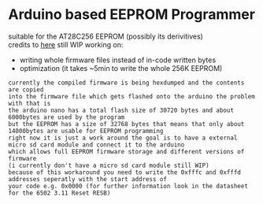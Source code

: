 # Arduino based EEPROM Programmer
suitable for the AT28C256 EEPROM (possibly its derivitives)  
credits to [here](https://github.com/beneater/eeprom-programmer)
still WIP working on:  
- writing whole firmware files instead of in-code written bytes
- optimization (it takes ~5min to write the whole 256K EEPROM)  

  
```
currently the compiled firmware is being hexdumped and the contents are copied 
into the firmware file which gets flashed onto the arduino the problem with that is 
the arduino nano has a total flash size of 30720 bytes and about 6000bytes are used by the program
but the EEPROM has a size of 32768 bytes that means that only about 14000bytes are usable for EEPROM programming
right now it is just a work around the goal is to have a external micro sd card module and connect it to the arduino 
which allows full EEPROM firmware storage and different versions of firmware
(i currently don't have a micro sd card module still WIP)  
because of this workaround you need to write the 0xfffc and 0xfffd addresses seperatly with the start address of
your code e.g. 0x0000 (for further information look in the datasheet for the 6502 3.11 Reset RESB)  

```
  
 
